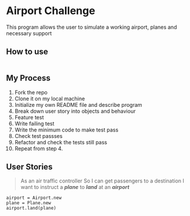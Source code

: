 # Airport Challenge

This program allows the user to simulate a working airport, planes and necessary support

## How to use

```

```

## My Process

1. Fork the repo
2. Clone it on my local machine
3. Initialize my own README file and describe program
4. Break down user story into objects and behaviour
5. Feature test
6. Write failing test
7. Write the minimum code to make test pass
8. Check test passses
9. Refactor and check the tests still pass
10. Repeat from step 4.

## User Stories

> As an air traffic controller
> So I can get passengers to a destination
> I want to instruct a **_plane_** to **_land_** at an **_airport_**
```
airport = Airport.new
plane = Plane.new
airport.land(plane)
```
